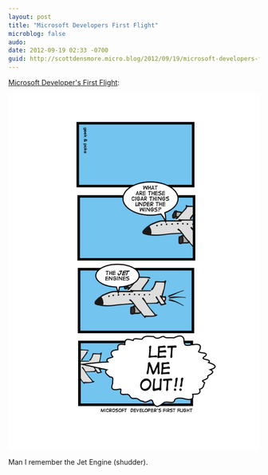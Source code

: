 ```yaml
---
layout: post
title: "Microsoft Developers First Flight"
microblog: false
audo:
date: 2012-09-19 02:33 -0700
guid: http://scottdensmore.micro.blog/2012/09/19/microsoft-developers-first-flight.html
---
```


[Microsoft Developer's First Flight](https://geek-and-poke.com/geekandpoke/2012/9/18/microsoft-developers-first-flight.html):

![Jet](/assets/img/jet.jpg)

Man I remember the Jet Engine (shudder).